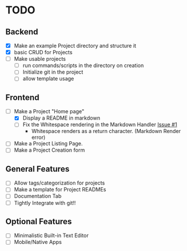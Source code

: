 # TODO

## Backend

- [x] Make an example Project directory and structure it
- [x] basic CRUD for Projects
- [ ] Make usable projects
  - [ ] run commands/scripts in the directory on creation
  - [ ] Initialize git in the project
  - [ ] allow template usage

## Frontend

- [ ] Make a Project "Home page"
  - [x] Display a README in markdown
  - [ ] Fix the Whitespace rendering in the Markdown Handler [Issue #1](https://github.com/NinjaSurge/Project-Manager/issues/1)
    - Whitespace renders as a return character. (Markdown Render error)
- [ ] Make a Project Listing Page.
- [ ] Make a Project Creation form

## General Features

- [ ] Allow tags/categorization for projects
- [ ] Make a template for Project READMEs
- [ ] Documentation Tab
- [ ] Tightly Integrate with git!!

## Optional Features

- [ ] Minimalistic Built-in Text Editor
- [ ] Mobile/Native Apps
